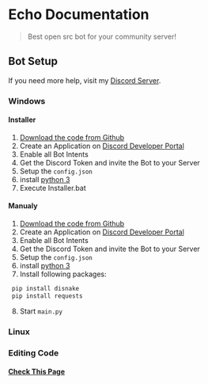 # Echo Documentation

> Best open src bot for your community server!

## Bot Setup
If you need more help, visit my [Discord Server](https://discord.gg/KJs5jM7JTa).
### Windows

#### Installer
1. [Download the code from Github](https://github.com/whoisnico/echo-bot)
2. Create an Application on [Discord Developer Portal](https://discord.com/developers/applications)
3. Enable all Bot Intents
4. Get the Discord Token and invite the Bot to your Server
5. Setup the `config.json`
6. install [python 3](https://www.python.org/downloads/windows/)
7. Execute Installer.bat

#### Manualy
1. [Download the code from Github](https://github.com/whoisnico/echo-bot)
2. Create an Application on [Discord Developer Portal](https://discord.com/developers/applications)
3. Enable all Bot Intents
4. Get the Discord Token and invite the Bot to your Server
5. Setup the `config.json`
6. install [python 3](https://www.python.org/downloads/windows/)
7. Install following packages:
 ```bash
  pip install disnake
  pip install requests
  ```
8. Start `main.py`


### Linux

### Editing Code

#### [Check This Page](http://127.0.0.1:5500/docs/#/editing-code-page)









